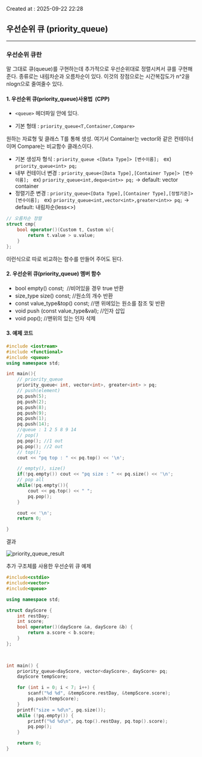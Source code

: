 Created at : 2025-09-22 22:28
## 우선순위 큐 (priority_queue)

- - -
### 우선순위 큐란    

말 그대로 큐(queue)를 구현하는데 추가적으로 우선순위대로 정렬시켜서 큐를 구현해준다. 종류로는 내림차순과 오름차순이 있다. 이것의 장점으로는 시간복잡도가 n^2을 nlogn으로 줄여줄수 있다.  
#### 1. 우선순위 큐(priority_queue)사용법  (CPP)
- `<queue>` 헤더파일 안에 있다.  

- 기본 형태 : `priority_queue<T,Container,Compare>`  

원하는 자료형 및 클래스 T를 통해 생성. 여기서 Container는 vector와 같은 컨테이너이며 Compare는 비교함수 클래스이다.  

- 기본 생성자 형식 : `priority_queue <[Data Type]> [변수이름];`  
ex) `priority_queue<int> pq;`  
- 내부 컨테이너 변경 : `priority_queue<[Data Type],[Container Type]> [변수이름];`  
ex) `priority_queue<int,deque<int>> pq;` -> default: vector container  
- 정렬기준 변경 : `priority_queue<[Data Type],[Container Type],[정렬기준]> [변수이름];`  
ex) `priority_queue<int,vector<int>,greater<int>> pq;` -> default: 내림차순(less<>)    

```cpp
// 오름차순 정렬
struct cmp{
    bool operator()(Custom t, Custom u){
        return t.value > u.value;
    }
};
```

이런식으로 따로 비교하는 함수를 만들어 주어도 된다.  
#### 2. 우선순위 큐(priority_queue) 멤버 함수  
- bool empty() const;  //비어있을 경우 true 반환  
- size_type size() const; //원소의 개수 반환
- const value_type&top() const; //맨 위에있는 원소를 참조 및 반환
- void push (const value_type&val); //인자 삽입
- void pop(); //맨위의 있는 인자 삭제  
#### 3. 예제 코드    

```cpp
#include <iostream>
#include <functional>
#include <queue>
using namespace std;

int main(){
    // priority_queue
    priority_queue< int, vector<int>, greater<int> > pq;
    // push(element)
    pq.push(5);
    pq.push(2);
    pq.push(8);
    pq.push(9);
    pq.push(1);
    pq.push(14);  
    //queue : 1 2 5 8 9 14
    // pop()
    pq.pop(); //1 out
    pq.pop(); //2 out
    // top();
    cout << "pq top : " << pq.top() << '\n'; 

    // empty(), size()
    if(!pq.empty()) cout << "pq size : " << pq.size() << '\n';
    // pop all
    while(!pq.empty()){
        cout << pq.top() << " ";
        pq.pop();
    } 

    cout << '\n';  
    return 0; 

}

``` 

  

결과   

![priority_queue_result](https://user-images.githubusercontent.com/42687768/72158533-cdc1e400-33fd-11ea-8579-8a4e89224b5e.JPG)  

추가 구조체를 사용한 우선순위 큐 예제  

```cpp
#include<cstdio>
#include<vector>
#include<queue>

using namespace std;

struct dayScore {
    int restDay;
    int score;
    bool operator()(dayScore &a, dayScore &b) {
        return a.score < b.score;
    }
};

  

int main() {
    priority_queue<dayScore, vector<dayScore>, dayScore> pq;
    dayScore tempScore;

    for (int i = 0; i < 7; i++) {
        scanf("%d %d", &tempScore.restDay, &tempScore.score);
        pq.push(tempScore);
    }
    printf("size = %d\n", pq.size());
    while (!pq.empty()) {
        printf("%d %d\n", pq.top().restDay, pq.top().score);
        pq.pop();
    }

    return 0;
} 

```